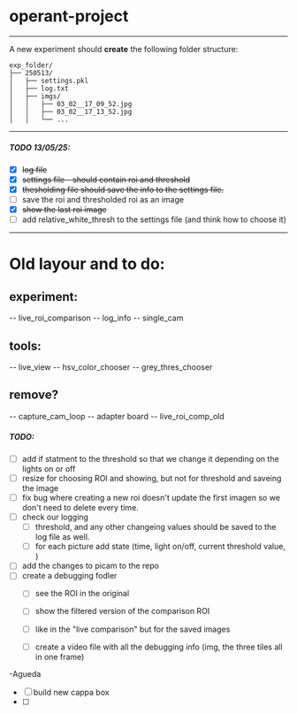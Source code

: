 # operant-project
----------------
A new experiment should **create** the following folder structure:

```
exp_folder/
├── 250513/
│   ├── settings.pkl
│   ├── log.txt
│   ├── imgs/
│   │   ├── 03_02__17_09_52.jpg
│   │   ├── 03_02__17_13_52.jpg
│   │   └── ...
```

----------------
##### TODO 13/05/25:
- [x] ~~log file~~
- [x] ~~settings file - should contain roi and threshold~~
- [x] ~~thesholding file should save the info to the settings file.~~
- [ ] save the roi and thresholded roi as an image
- [x] ~~show the last roi image~~
- [ ] add relative_white_thresh to the settings file (and think how to choose it)

 ----------------
 
# Old layour and to do:
##  experiment:
-- live_roi_comparison
-- log_info
-- single_cam

##  tools:
-- live_view
-- hsv_color_chooser
-- grey_thres_chooser

## remove? 
-- capture_cam_loop
-- adapter board
-- live_roi_comp_old




##### TODO:

- [ ] add if statment to the threshold so that we change it depending on the lights on or off
- [ ] resize for choosing ROI and showing, but not for threshold and saveing the image
- [ ] fix bug where creating a new roi doesn't update the first imagen so we don't need to delete every time.
- [ ] check our logging 
	- [ ] threshold, and any other changeing values should be saved to the log file as well.
    - [ ] for each picture add state (time, light on/off, current threshold value, )
- [ ] add the changes to picam to the repo
- [ ] create a debugging fodler 
    - [ ] see the ROI in the original
	- [ ] show the filtered version of the comparison ROI
    - [ ] like in the "live comparison" but for the saved images 
    - [ ] create a video file with all the debugging info (img, the three tiles all in one frame)


-Agueda
- [ ] build new cappa box
- [ ] 
